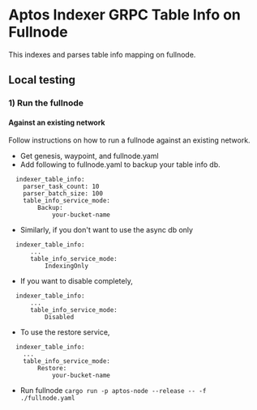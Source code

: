 # Aptos Indexer GRPC Table Info on Fullnode

This indexes and parses table info mapping on fullnode.

## Local testing
### 1) Run the fullnode

#### Against an existing network

Follow instructions on how to run a fullnode against an existing network.
* Get genesis, waypoint, and fullnode.yaml
* Add following to fullnode.yaml to backup your table info db.
```
  indexer_table_info:
    parser_task_count: 10
    parser_batch_size: 100
    table_info_service_mode:
        Backup:
            your-bucket-name
  ```

* Similarly, if you don't want to use the async db only
```
  indexer_table_info:
      ...
      table_info_service_mode:
          IndexingOnly
```

* If you want to disable completely, 
```
  indexer_table_info:
      ...
      table_info_service_mode:
          Disabled
```
* To use the restore service, 

```
  indexer_table_info:
    ...
    table_info_service_mode:
        Restore:
            your-bucket-name
```

* Run fullnode `cargo run -p aptos-node --release -- -f ./fullnode.yaml`
